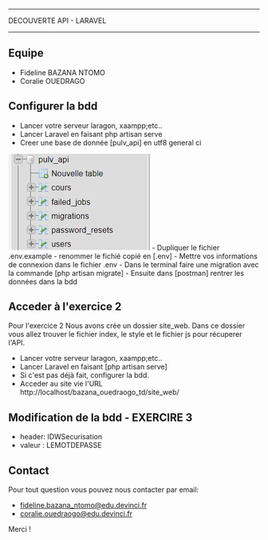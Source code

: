 _____________________________
DECOUVERTE API - LARAVEL
_____________________________

## Equipe

- Fideline BAZANA NTOMO 
- Coralie OUEDRAGO


## Configurer la bdd

- Lancer votre serveur laragon, xaampp;etc..
- Lancer Laravel en faisant php artisan serve
- Creer une base de donnée [pulv_api] en utf8 general ci
<img src="/img/bdd.jpg" alt="My cool logo"/>
- Dupliquer le fichier .env.example
- renommer le fichié copié en [.env]
- Mettre vos informations de connexion dans le fichier .env 
- Dans le terminal faire une migration avec la commande [php artisan migrate]
- Ensuite dans [postman] rentrer les données dans la bdd

## Acceder à l'exercice 2

Pour l'exercice 2 Nous avons crée un dossier site_web. Dans ce dossier vous allez trouver le fichier index, le style et le fichier js pour récuperer l'API.

- Lancer votre serveur laragon, xaampp;etc..
- Lancer Laravel en faisant [php artisan serve]
- Si c'est pas déjà fait, configurer la bdd.
- Acceder au site vie l'URL http://localhost/bazana_ouedraogo_td/site_web/

## Modification de la bdd - EXERCIRE 3

- header: IDWSecurisation
- valeur : LEMOTDEPASSE

## Contact

Pour tout question vous pouvez nous contacter par email:

- fideline.bazana_ntomo@edu.devinci.fr
- coralie.ouedraogo@edu.devinci.fr

Merci !
